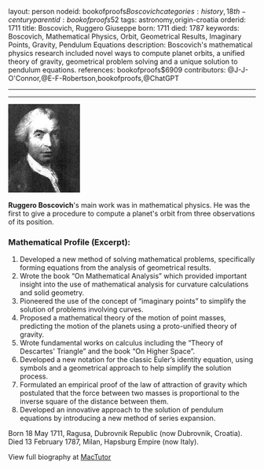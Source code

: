layout: person
nodeid: bookofproofs$Boscovich
categories: history,18th-century
parentid: bookofproofs$52
tags: astronomy,origin-croatia
orderid: 1711
title: Boscovich, Ruggero Giuseppe
born: 1711
died: 1787
keywords: Boscovich, Mathematical Physics, Orbit, Geometrical Results, Imaginary Points, Gravity, Pendulum Equations
description: Boscovich's mathematical physics research included novel ways to compute planet orbits, a unified theory of gravity, geometrical problem solving and a unique solution to pendulum equations.
references: bookofproofs$6909
contributors: @J-J-O'Connor,@E-F-Robertson,bookofproofs,@ChatGPT

---



---

![Boscovich.jpg](https://github.com/bookofproofs/bookofproofs.github.io/blob/main/_sources/_assets/images/portraits/Boscovich.jpg?raw=true)

**Ruggero Boscovich**'s main work was in mathematical physics. He was the first to give a procedure to compute a planet's orbit from three observations of its position.

### Mathematical Profile (Excerpt):
1. Developed a new method of solving mathematical problems, specifically forming equations from the analysis of geometrical results. 
2. Wrote the book “On Mathematical Analysis” which provided important insight into the use of mathematical analysis for curvature calculations and solid geometry. 
3. Pioneered the use of the concept of “imaginary points” to simplify the solution of problems involving curves. 
4. Proposed a mathematical theory of the motion of point masses, predicting the motion of the planets using a proto-unified theory of gravity.  
5. Wrote fundamental works on calculus including the “Theory of Descartes' Triangle” and the book “On Higher Space”. 
6. Developed a new notation for the classic Euler’s identity equation, using symbols and a geometrical approach to help simplify the solution process. 
7. Formulated an empirical proof of the law of attraction of gravity which postulated that the force between two masses is proportional to the inverse square of the distance between them. 
8. Developed an innovative approach to the solution of pendulum equations by introducing a new method of series expansion.

Born 18 May 1711, Ragusa, Dubrovnik Republic (now Dubrovnik, Croatia). Died 13 February 1787, Milan, Hapsburg Empire (now Italy).

View full biography at [MacTutor](https://mathshistory.st-andrews.ac.uk/Biographies/Boscovich/)
